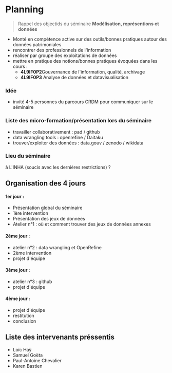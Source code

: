 # Planning

> Rappel des objectids du séminaire **Modélisation, représentions et données**

* Monté en compétence active sur des outils/bonnes pratiques autour des données patrimoniales
* rencontrer des professionnels de l'information
* réaliser par groupe des exploitations de données
* mettre en pratique des notions/bonnes pratiques évoquées dans les cours :
    * **4L9IF0P2**Gouvernance de l'information, qualité, archivage
    * **4L9IF0P3** Analyse de données et datavisualisation

### Idée
*  invité 4-5 personnes du parcours CRDM pour communiquer sur le séminaire

### Liste des micro-formation/présentation lors du séminaire

* travailler collaborativement : pad / github
* data wrangling tools : openrefine / Daitaku
* trouver/exploiter des données : data.gouv / zenodo / wikidata

### Lieu du séminaire 

à L'INHA (soucis avec les dernières restrictions) ?

## Organisation des 4 jours


#### 1er jour :
* Présentation global du séminaire 
* 1ère intervention 
* Présentation des jeux de données
* Atelier n°1 : où et comment trouver des jeux de données annexes

#### 2ème jour :
* atelier n°2 : data wrangling et OpenRefine
* 2ème intervention 
* projet d'équipe
#### 3ème jour :
* atelier n°3 : github
* projet d'équipe 
#### 4ème jour :
* projet d'équipe
* restitution
* conclusion

## Liste des intervenants préssentis 

* Loïc Haÿ
* Samuel Goëta
* Paul-Antoine Chevalier
* Karen Bastien
